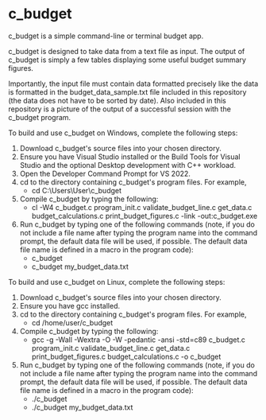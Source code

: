 # c_budget
c_budget is a simple command-line or terminal budget app.

c_budget is designed to take data from a text file as input. The output of c_budget is simply a few tables displaying some useful budget summary figures.

Importantly, the input file must contain data formatted precisely like the data is formatted in the budget_data_sample.txt file included in this repository (the data does not have to be sorted by date). Also included in this repository is a picture of the output of a successful session with the c_budget program.

To build and use c_budget on Windows, complete the following steps:
1. Download c_budget's source files into your chosen directory.
2. Ensure you have Visual Studio installed or the Build Tools for Visual Studio and the optional Desktop development with C++ workload.
3. Open the Developer Command Prompt for VS 2022.
4. cd to the directory containing c_budget's program files. For example,
   -  cd C:\Users\User\c_budget
5. Compile c_budget by typing the following:
   -  cl -W4 c_budget.c program_init.c validate_budget_line.c get_data.c budget_calculations.c print_budget_figures.c -link -out:c_budget.exe
7. Run c_budget by typing one of the following commands (note, if you do not include a file name after typing the program name into the command prompt, the default data file will be used, if possible. The default data file name is defined in a macro in the program code):
   -  c_budget
   -  c_budget my_budget_data.txt

To build and use c_budget on Linux, complete the following steps:
1. Download c_budget's source files into your chosen directory.
2. Ensure you have gcc installed.
3. cd to the directory containing c_budget's program files. For example,
   -   cd /home/user/c_budget
4. Compile c_budget by typing the following:
   -   gcc -g -Wall -Wextra -O -W -pedantic -ansi -std=c89 c_budget.c program_init.c validate_budget_line.c get_data.c print_budget_figures.c budget_calculations.c -o c_budget
5. Run c_budget by typing one of the following commands (note, if you do not include a file name after typing the program name into the command prompt, the default data file will be used, if possible. The default data file name is defined in a macro in the program code):
   -   ./c_budget
   -   ./c_budget my_budget_data.txt
